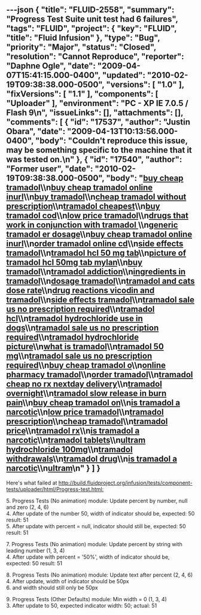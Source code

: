 ---json
{
  "title": "FLUID-2558",
  "summary": "Progress Test Suite unit test had 6 failures",
  "tags": "FLUID",
  "project": {
    "key": "FLUID",
    "title": "Fluid Infusion"
  },
  "type": "Bug",
  "priority": "Major",
  "status": "Closed",
  "resolution": "Cannot Reproduce",
  "reporter": "Daphne Ogle",
  "date": "2009-04-07T15:41:15.000-0400",
  "updated": "2010-02-19T09:38:38.000-0500",
  "versions": [
    "1.0"
  ],
  "fixVersions": [
    "1.1"
  ],
  "components": [
    "Uploader"
  ],
  "environment": "PC - XP IE 7.0.5 / Flash 9\n",
  "issueLinks": [],
  "attachments": [],
  "comments": [
    {
      "id": "17537",
      "author": "Justin Obara",
      "date": "2009-04-13T10:13:56.000-0400",
      "body": "Couldn't reproduce this issue, may be something specific to the machine that it was tested on.\n"
    },
    {
      "id": "17540",
      "author": "Former user",
      "date": "2010-02-19T09:38:38.000-0500",
      "body": "[buy cheap tramadol](http://thoughtmesh.net/meshes.php?group=33)\\\n[buy cheap tramadol online inurl](http://thoughtmesh.net/meshes.php?group=34)\\\n[buy tramadol](http://thoughtmesh.net/meshes.php?group=35)\\\n[cheap tramadol without prescription](http://thoughtmesh.net/meshes.php?group=36)\\\n[tramadol cheapest](http://thoughtmesh.net/meshes.php?group=37)\\\n[buy tramadol cod](http://thoughtmesh.net/meshes.php?group=38)\\\n[low price tramadol](http://thoughtmesh.net/meshes.php?group=39)\\\n[drugs that work in conjunction with tramadol ](http://thoughtmesh.net/meshes.php?group=40)\\\n[generic tramadol er dosage](http://thoughtmesh.net/meshes.php?group=41)\\\n[buy cheap tramadol online inurl](http://thoughtmesh.net/meshes.php?group=42)\\\n[order tramadol online cd](http://thoughtmesh.net/meshes.php?group=43)\\\n[side effects tramadol](http://thoughtmesh.net/meshes.php?group=44)\\\n[tramadol hcl 50 mg tab](http://thoughtmesh.net/meshes.php?group=45)\\\n[picture of tramadol hcl 50mg tab mylan](http://thoughtmesh.net/meshes.php?group=46)\\\n[buy tramadol](http://thoughtmesh.net/meshes.php?group=47)\\\n[tramadol addiction](http://thoughtmesh.net/meshes.php?group=48)\\\n[ingredients in tramadol](http://thoughtmesh.net/meshes.php?group=49)\\\n[dosage tramadol](http://thoughtmesh.net/meshes.php?group=50)\\\n[tramadol and cats dose rate](http://thoughtmesh.net/meshes.php?group=51)\\\n[drug reactions vicodin and tramadol](http://thoughtmesh.net/meshes.php?group=52)\\\n[side effects tramadol](http://thoughtmesh.net/meshes.php?group=53)\\\n[tramadol sale us no prescription required](http://thoughtmesh.net/meshes.php?group=54)\\\n[tramadol hcl](http://thoughtmesh.net/meshes.php?group=55)\\\n[tramadol hydrochloride use in dogs](http://thoughtmesh.net/meshes.php?group=56)\\\n[tramadol sale us no prescription required](http://thoughtmesh.net/meshes.php?group=57)\\\n[tramadol hydrochloride picture](http://thoughtmesh.net/meshes.php?group=58)\\\n[what is tramadol](http://thoughtmesh.net/meshes.php?group=59)\\\n[tramadol 50 mg](http://thoughtmesh.net/meshes.php?group=60)\\\n[tramadol sale us no prescription required](http://thoughtmesh.net/meshes.php?group=61)\\\n[buy cheap tramadol o](http://thoughtmesh.net/meshes.php?group=62)\\\n[online pharmacy tramadol](http://thoughtmesh.net/meshes.php?group=63)\\\n[order tramadol](http://thoughtmesh.net/meshes.php?group=64)\\\n[tramadol cheap no rx nextday delivery](http://thoughtmesh.net/meshes.php?group=65)\\\n[tramadol overnight](http://thoughtmesh.net/meshes.php?group=66)\\\n[tramadol slow release in burn pain](http://thoughtmesh.net/meshes.php?group=67)\\\n[buy cheap tramadol on](http://thoughtmesh.net/meshes.php?group=68)\\\n[is tramadol a narcotic](http://thoughtmesh.net/meshes.php?group=69)\\\n[low price tramadol](http://thoughtmesh.net/meshes.php?group=70)\\\n[tramadol prescription](http://thoughtmesh.net/meshes.php?group=71)\\\n[cheap tramadol](http://thoughtmesh.net/meshes.php?group=72)\\\n[tramadol price](http://thoughtmesh.net/meshes.php?group=73)\\\n[tramadol rx](http://thoughtmesh.net/meshes.php?group=74)\\\n[is tramadol a narcotic](http://thoughtmesh.net/meshes.php?group=75)\\\n[tramadol tablets](http://thoughtmesh.net/meshes.php?group=76)\\\n[ultram hydrochloride 100mg](http://thoughtmesh.net/meshes.php?group=77)\\\n[tramadol withdrawals](http://thoughtmesh.net/meshes.php?group=78)\\\n[tramadol drug](http://thoughtmesh.net/meshes.php?group=79)\\\n[is tramadol a narcotic](http://thoughtmesh.net/meshes.php?group=80)\\\n[ultram](http://thoughtmesh.net/meshes.php?group=81)\n"
    }
  ]
}
---
Here's what failed at <http://build.fluidproject.org/infusion/tests/component-tests/uploader/html/Progress-test.html:>

5\. Progress Tests (No animation) module: Update percent by number, null and zero (2, 4, 6)\
4\. After update of the number 50, width of indicator should be, expected: 50 result: 51\
5\. After update with percent = null, indicator should still be, expected: 50 result: 51

7\. Progress Tests (No animation) module: Update percent by string with leading number (1, 3, 4)\
4\. After update with percent = '50%', width of indicator should be, expected: 50 result: 51

8\. Progress Tests (No animation) module: Update text after percent (2, 4, 6)\
4\. After update, width of indicator should be 50px\
6\. and width should still only be 50px

9\. Progress Tests (Other Defaults) module: Min width = 0 (1, 3, 4)\
3\. After update to 50, expected indicator width: 50; actual: 51

        